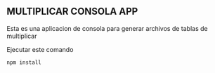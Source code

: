 

## MULTIPLICAR CONSOLA APP

Esta es una aplicacion de consola para generar archivos de tablas de 
multiplicar

Ejecutar este comando

```
npm install
```